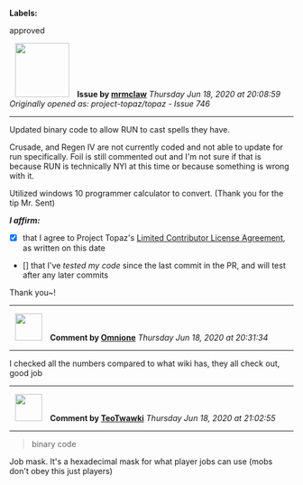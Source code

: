 **Labels:**

approved



<a href="https://github.com/mrmclaw"><img src="https://avatars2.githubusercontent.com/u/65800658?v=4" width="96" height="96" hspace="10"></img></a> **Issue by [mrmclaw](https://github.com/mrmclaw)**
_Thursday Jun 18, 2020 at 20:08:59_
_Originally opened as: project-topaz/topaz - Issue 746_

----

Updated binary code to allow RUN to cast spells they have. 

Crusade, and Regen IV are not currently coded and not able to update for run specifically. Foil is still commented out and I'm not sure if that is because RUN is technically NYI at this time or because something is wrong with it.

Utilized windows 10 programmer calculator to convert. (Thank you for the tip Mr. Sent)

<!-- place 'x' mark between square [] brackets to affirm: -->
**_I affirm:_**
- [x] that I agree to Project Topaz's [Limited Contributor License Agreement](http://project-topaz.com/blob/release/CONTRIBUTOR_AGREEMENT.md), as written on this date
- [] that I've _tested my code_ since the last commit in the PR, and will test after any later commits

Thank you~!


----
<a href="https://github.com/Omnione"><img src="https://avatars2.githubusercontent.com/u/10185476?v=4" width="48" height="48" hspace="10"></img></a> **Comment by [Omnione](https://github.com/Omnione)**
_Thursday Jun 18, 2020 at 20:31:34_

----

I checked all the numbers compared to what wiki has, they all check out, good job


----
<a href="https://github.com/TeoTwawki"><img src="https://avatars0.githubusercontent.com/u/6871475?v=4" width="48" height="48" hspace="10"></img></a> **Comment by [TeoTwawki](https://github.com/TeoTwawki)**
_Thursday Jun 18, 2020 at 21:02:55_

----

> binary code 

Job mask. It's a hexadecimal mask for what player jobs can use (mobs don't obey this just players)
